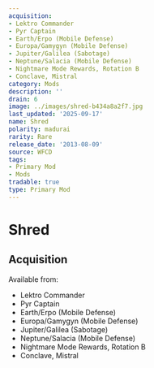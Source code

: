```yaml
---
acquisition:
- Lektro Commander
- Pyr Captain
- Earth/Erpo (Mobile Defense)
- Europa/Gamygyn (Mobile Defense)
- Jupiter/Galilea (Sabotage)
- Neptune/Salacia (Mobile Defense)
- Nightmare Mode Rewards, Rotation B
- Conclave, Mistral
category: Mods
description: ''
drain: 6
image: ../images/shred-b434a8a2f7.jpg
last_updated: '2025-09-17'
name: Shred
polarity: madurai
rarity: Rare
release_date: '2013-08-09'
source: WFCD
tags:
- Primary Mod
- Mods
tradable: true
type: Primary Mod
---
```


# Shred

## Acquisition

Available from:
- Lektro Commander
- Pyr Captain
- Earth/Erpo (Mobile Defense)
- Europa/Gamygyn (Mobile Defense)
- Jupiter/Galilea (Sabotage)
- Neptune/Salacia (Mobile Defense)
- Nightmare Mode Rewards, Rotation B
- Conclave, Mistral

